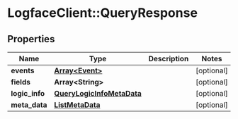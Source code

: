 # LogfaceClient::QueryResponse

## Properties
Name | Type | Description | Notes
------------ | ------------- | ------------- | -------------
**events** | [**Array&lt;Event&gt;**](Event.md) |  | [optional] 
**fields** | **Array&lt;String&gt;** |  | [optional] 
**logic_info** | [**QueryLogicInfoMetaData**](QueryLogicInfoMetaData.md) |  | [optional] 
**meta_data** | [**ListMetaData**](ListMetaData.md) |  | [optional] 


